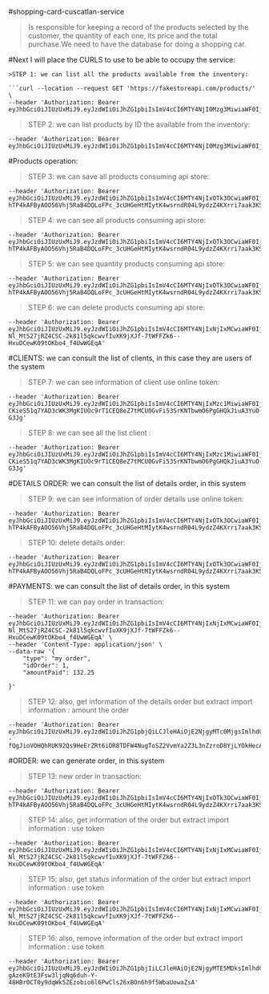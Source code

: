 #shopping-card-cuscatlan-service
>Is responsible for keeping a record of the products selected by the customer, the quantity of each one, its price and the total purchase.We need to have the database for doing a shopping car.

#Next I will place the CURLS to use to be able to occupy the service:

```
>STEP 1: we can list all the products available from the inventory:

```curl --location --request GET 'https://fakestoreapi.com/products/' \
--header 'Authorization: Bearer eyJhbGciOiJIUzUxMiJ9.eyJzdWIiOiJhZG1pbiIsImV4cCI6MTY4NjI0Mzg3MiwiaWF0IjoxNjg2MjQwMjcyfQ.16skFr_q6Gz6J4CHaL1bbIcVoB8x1gk77OWcqAo5V5oqQoKkTRf_GeOnzRoudLubh47HhoXywPWJV4Xoj7TtvQ'
```
 
>STEP 2: we can list products by ID the available from the inventory:

```curl --location --request GET 'https://fakestoreapi.com/products/1' \
--header 'Authorization: Bearer eyJhbGciOiJIUzUxMiJ9.eyJzdWIiOiJhZG1pbiIsImV4cCI6MTY4NjI0Mzg3MiwiaWF0IjoxNjg2MjQwMjcyfQ.16skFr_q6Gz6J4CHaL1bbIcVoB8x1gk77OWcqAo5V5oqQoKkTRf_GeOnzRoudLubh47HhoXywPWJV4Xoj7TtvQ'
```
 


#Products operation:
>STEP 3: we can save all products consuming api store:

``` curl --location --request POST 'localhost:2024/products/5' \
--header 'Authorization: Bearer eyJhbGciOiJIUzUxMiJ9.eyJzdWIiOiJhZG1pbiIsImV4cCI6MTY4NjIxOTk3OCwiaWF0IjoxNjg2MjAxOTc4fQ.C1YHmBUq3-hTP4kAFByAOO56Vhj5RaB4DQLoFPc_3cUHGeHtMIytK4wsrndR04L9ydzZ4KXrri7aak3KSaLeLA'
```



>STEP 4: we can see all products consuming api store:

```curl --location --request GET 'localhost:2024/products' \
--header 'Authorization: Bearer eyJhbGciOiJIUzUxMiJ9.eyJzdWIiOiJhZG1pbiIsImV4cCI6MTY4NjIxOTk3OCwiaWF0IjoxNjg2MjAxOTc4fQ.C1YHmBUq3-hTP4kAFByAOO56Vhj5RaB4DQLoFPc_3cUHGeHtMIytK4wsrndR04L9ydzZ4KXrri7aak3KSaLeLA'
```

>STEP 5: we can see quantity products consuming api store:

```curl --location --request GET 'localhost:2024/products/quantity' \
--header 'Authorization: Bearer eyJhbGciOiJIUzUxMiJ9.eyJzdWIiOiJhZG1pbiIsImV4cCI6MTY4NjIxOTk3OCwiaWF0IjoxNjg2MjAxOTc4fQ.C1YHmBUq3-hTP4kAFByAOO56Vhj5RaB4DQLoFPc_3cUHGeHtMIytK4wsrndR04L9ydzZ4KXrri7aak3KSaLeLA'
```


>STEP 6: we can delete  products consuming api store:

```curl --location --request DELETE 'localhost:2024/products/delete/1' \
--header 'Authorization: Bearer eyJhbGciOiJIUzUxMiJ9.eyJzdWIiOiJhZG1pbiIsImV4cCI6MTY4NjIxNjIxMCwiaWF0IjoxNjg2MTk4MjEwfQ.wQosMNibsJq-Nl_MtS27jRZ4CSC-2k81l5qkcwvfIuXK9jXJf-7tWFFZk6--HxuDCewK09tOKbo4_f4UwWGEqA'
```


#CLIENTS:  we can consult the list of clients, in this case they are users of the system

>STEP 7: we can see information of client use online token:

```curl --location --request GET 'localhost:2024/client/extract-one-information' \
--header 'Authorization: Bearer eyJhbGciOiJIUzUxMiJ9.eyJzdWIiOiJhZG1pbiIsImV4cCI6MTY4NjIxMzc1MiwiaWF0IjoxNjg2MjEwMTUyfQ.sBJ7a_kFk_-CKieS51q7YAD3cWK3MgKIUOc9rT1CEQ8eZ7tMCU0GvFi53SrKNTbwmO6PgGHQkJiuA3YuO-G3Jg'
```


>STEP 8: we can see all the list  client :

```curl --location --request GET 'localhost:2024/client/list' \
--header 'Authorization: Bearer eyJhbGciOiJIUzUxMiJ9.eyJzdWIiOiJhZG1pbiIsImV4cCI6MTY4NjIxMzc1MiwiaWF0IjoxNjg2MjEwMTUyfQ.sBJ7a_kFk_-CKieS51q7YAD3cWK3MgKIUOc9rT1CEQ8eZ7tMCU0GvFi53SrKNTbwmO6PgGHQkJiuA3YuO-G3Jg'
```




#DETAILS ORDER:  we can consult the list of details order, in this system

>STEP 9: we can see information of order details use online token:

```curl --location --request GET 'localhost:2024/details' \
--header 'Authorization: Bearer eyJhbGciOiJIUzUxMiJ9.eyJzdWIiOiJhZG1pbiIsImV4cCI6MTY4NjIxOTk3OCwiaWF0IjoxNjg2MjAxOTc4fQ.C1YHmBUq3-hTP4kAFByAOO56Vhj5RaB4DQLoFPc_3cUHGeHtMIytK4wsrndR04L9ydzZ4KXrri7aak3KSaLeLA'
```


>STEP 10: delete details order:

```curl --location --request DELETE 'localhost:2024/details/remove/3' \
--header 'Authorization: Bearer eyJhbGciOiJIUzUxMiJ9.eyJzdWIiOiJhZG1pbiIsImV4cCI6MTY4NjIxOTk3OCwiaWF0IjoxNjg2MjAxOTc4fQ.C1YHmBUq3-hTP4kAFByAOO56Vhj5RaB4DQLoFPc_3cUHGeHtMIytK4wsrndR04L9ydzZ4KXrri7aak3KSaLeLA'
```



#PAYMENTS:  we can consult the list of details order, in this system

>STEP 11: we can pay order in transaction:

```curl --location --request POST 'localhost:2024/payments/generate' \
--header 'Authorization: Bearer eyJhbGciOiJIUzUxMiJ9.eyJzdWIiOiJhZG1pbiIsImV4cCI6MTY4NjIxNjIxMCwiaWF0IjoxNjg2MTk4MjEwfQ.wQosMNibsJq-Nl_MtS27jRZ4CSC-2k81l5qkcwvfIuXK9jXJf-7tWFFZk6--HxuDCewK09tOKbo4_f4UwWGEqA' \
--header 'Content-Type: application/json' \
--data-raw '{
    "type": "my order",
    "idOrder": 1,
    "amountPaid": 132.25
    
}'
```


>STEP 12: also, get information of the details order but extract import information : amount the order

```curl --location --request GET 'localhost:2024/payments/getAmountPayForOrder/6' \
--header 'Authorization: Bearer eyJhbGciOiJIUzUxMiJ9.eyJzdWIiOiJhZG1pbjQiLCJleHAiOjE2NjgyMTc0MjgsImlhdCI6MTY2ODE5OTQyOH0.f23U4zZ5EiMo2--fQgJioVOHQhRUK92Qs9HeErZRt6iDR8TDFW4NugToSZ2VvmYa2Z3L3nZzroD8YjLYOkHecA'
```






#ORDER:  we can generate order, in this system

>STEP 13: new order in transaction:

```curl --location --request POST 'localhost:2024/orders/generate' \
--header 'Authorization: Bearer eyJhbGciOiJIUzUxMiJ9.eyJzdWIiOiJhZG1pbiIsImV4cCI6MTY4NjIxOTk3OCwiaWF0IjoxNjg2MjAxOTc4fQ.C1YHmBUq3-hTP4kAFByAOO56Vhj5RaB4DQLoFPc_3cUHGeHtMIytK4wsrndR04L9ydzZ4KXrri7aak3KSaLeLA'
```


>STEP 14: also, get information of the  order but extract import information : use token

```curl --location --request GET 'localhost:2024/orders/orderbytoken' \
--header 'Authorization: Bearer eyJhbGciOiJIUzUxMiJ9.eyJzdWIiOiJhZG1pbiIsImV4cCI6MTY4NjIxNjIxMCwiaWF0IjoxNjg2MTk4MjEwfQ.wQosMNibsJq-Nl_MtS27jRZ4CSC-2k81l5qkcwvfIuXK9jXJf-7tWFFZk6--HxuDCewK09tOKbo4_f4UwWGEqA'
```



>STEP 15: also, get status information of the  order but extract import information : use token

```curl --location --request GET 'localhost:2024/orders/orderstatus/2' \
--header 'Authorization: Bearer eyJhbGciOiJIUzUxMiJ9.eyJzdWIiOiJhZG1pbiIsImV4cCI6MTY4NjIxNjIxMCwiaWF0IjoxNjg2MTk4MjEwfQ.wQosMNibsJq-Nl_MtS27jRZ4CSC-2k81l5qkcwvfIuXK9jXJf-7tWFFZk6--HxuDCewK09tOKbo4_f4UwWGEqA'
```



>STEP 16: also,  remove information of the  order but extract import information : use token

```curl --location --request DELETE 'localhost:7001/shopping/remove/5' \
--header 'Authorization: Bearer eyJhbGciOiJIUzUxMiJ9.eyJzdWIiOiJhZG1pbjIiLCJleHAiOjE2NjgyMTE5MDksImlhdCI6MTY2ODE5MzkwOX0.HW39Ivrn-gAzeK9tE3Fsw3ljqNq6duh-Y-48HBr0CT0y9dqWk5ZEzobio6l6PwCls26xBOn6h9f5WbaUowaZsA'
```
